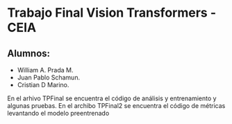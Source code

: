 # Trabajo Final Vision Transformers - CEIA
## Alumnos:
- William A. Prada M.
- Juan Pablo Schamun.
- Cristian D Marino.

En el arhivo TPFinal se encuentra el código de análisis y entrenamiento y algunas pruebas.
En el archibo TPFinal2 se encuentra el código de métricas levantando el modelo preentrenado
